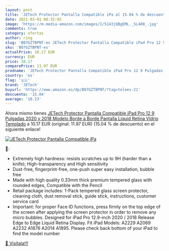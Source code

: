 ```yaml
---
layout: post
title: 'JETech Protector Pantalla Compatible iPa al 15.04 % de descuento'
date: 2021-03-01 00:32:02
image: 'https://m.media-amazon.com/images/I/5143jQBgEML._SL400_.jpg'
comments: true
category: ofertas
author: ring
slug: 'B07GZTBPNT-es JETech Protector Pantalla Compatible iPad Pro 12 9...'
sku: 'B07GZTBPNT-es'
actualPrice: 10.17 EUR
currency: EUR
price: 10.17
comparePrice: 11.97 EUR
prodname: 'JETech Protector Pantalla Compatible iPad Pro 12 9 Pulgadas  2020 y 2018 Modelo  Borde a Borde Pantalla Liquid Retina   Vidrio Templado'
country: 'es'
flag: '🇪🇸'
brand: 'JETech'
buyurl: 'https://www.amazon.es/dp/B07GZTBPNT/?tag=tolees-21'
descuento: '15.04'
average: '10.23'
---
```


Ahora mismo tienes [JETech Protector Pantalla Compatible iPad Pro 12 9 Pulgadas  2020 y 2018 Modelo  Borde a Borde Pantalla Liquid Retina   Vidrio Templado](https://www.amazon.es/dp/B07GZTBPNT/?tag=tolees-21) a 10.17 EUR (original: 11.97 EUR) (15.04 %  de descuento) en el siguiente enlace!

[![JETech Protector Pantalla Compatible iPa](https://m.media-amazon.com/images/I/5143jQBgEML._SL400_.jpg)](https://www.amazon.es/dp/B07GZTBPNT/?tag=tolees-21)

🔎:

- Extremely high hardness: resists scratches up to 9H (harder than a knife); High-transparency and High sensitivity
- Dust-free, fingerprint-free, one-push super easy installation, bubble free
- Made with high quality 0.33mm thick premium tempered glass with rounded edges, Compatible with the Pencil
- Retail package includes: 1-Pack tempered glass screen protector, cleaning cloth, dust removal stick, guide stick, instructions, customer service card
- Important: for proper Face ID functions, press firmly on the top edge of the screen after applying the screen protector in order to remove any micro bubbles. Designed for iPad Pro 12.9-inch 2020 / 2018 Release Edge to Edge Liquid Retina Display. Fit iPad Models: A2229 A2069 A2232 A1876 A2014 A1895. Please check back bottom of your iPad to find the model number

[🛒 Visítala!!!](https://www.amazon.es/dp/B07GZTBPNT/?tag=tolees-21)
